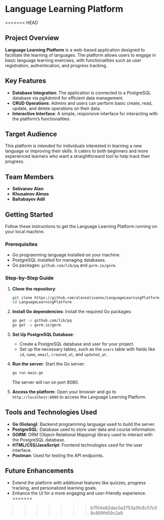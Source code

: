 # Language Learning Platform

<<<<<<< HEAD
## Project Overview


**Language Learning Platform** is a web-based application designed to facilitate the learning of languages. The platform allows users to engage in basic language learning exercises, with functionalities such as user registration, authentication, and progress tracking.

## Key Features
- **Database Integration**: The application is connected to a PostgreSQL database via pgAdmin4 for efficient data management.
- **CRUD Operations**: Admins and users can perform basic create, read, update, and delete operations on their data.
- **Interactive Interface**: A simple, responsive interface for interacting with the platform’s functionalities.

## Target Audience
This platform is intended for individuals interested in learning a new language or improving their skills. It caters to both beginners and more experienced learners who want a straightforward tool to help track their progress.

## Team Members
- **Selivanov Alan** 
- **Khusainov Almas**
- **Baltabayev Adil**

## Getting Started
Follow these instructions to get the Language Learning Platform running on your local machine.

### Prerequisites
- Go programming language installed on your machine.
- PostgreSQL installed for managing databases.
- Go packages: `github.com/lib/pq` and `gorm.io/gorm`.

### Step-by-Step Guide
1. **Clone the repository**:
    ```bash
    git clone https://github.com/alanselivanov/LanguageLearningPlatform.git
    cd LanguageLearningPlatform
    ```

2. **Install Go dependencies**: 
   Install the required Go packages:
    ```bash
    go get -u github.com/lib/pq
    go get -u gorm.io/gorm
    ```

3. **Set Up PostgreSQL Database**:
   - Create a PostgreSQL database and user for your project.
   - Set up the necessary tables, such as the `users` table with fields like `id`, `name`, `email`, `created_at`, and `updated_at`.

4. **Run the server**: 
   Start the Go server:
    ```bash
    go run main.go
    ```
   The server will run on port 8080.

5. **Access the platform**: 
   Open your browser and go to `http://localhost:8080` to access the Language Learning Platform.

## Tools and Technologies Used
- **Go (Golang)**: Backend programming language used to build the server.
- **PostgreSQL**: Database used to store user data and course information.
- **GORM**: ORM (Object-Relational Mapping) library used to interact with the PostgreSQL database.
- **HTML/CSS/JavaScript**: Frontend technologies used for the user interface.
- **Postman**: Used for testing the API endpoints.

## Future Enhancements
- Extend the platform with additional features like quizzes, progress tracking, and personalized learning goals.
- Enhance the UI for a more engaging and user-friendly experience.
=======
>>>>>>> b7f04e82dac0a3753a3fc8c57c08c889fd59c2a8
